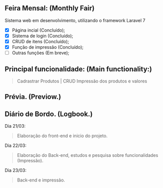 ## Feira Mensal: (Monthly Fair)
Sistema web em desenvolvimento, utilizando o framework Laravel 7

- [x] Página incial (Concluído);
- [x] Sistema de login (Concluído);
- [x] CRUD de itens (Concluído);
- [x] Função de impressão (Concluído);
- [ ] Outras funções (Em breve);

## Principal funcionalidade: (Main functionality:)

> Cadrastrar Produtos | CRUD
> Impressão dos produtos e valores  

## Prévia. (Previow.)



## Diário de Bordo. (Logbook.) 

Dia 21/03:
> Elaboração do front-end e inicio do projeto. 

Dia 22/03:
> Elaboração do Back-end, estudos e pesquisa sobre funcionalidades (Impressão).

Dia 23/03:
> Back-end e impressão. 
